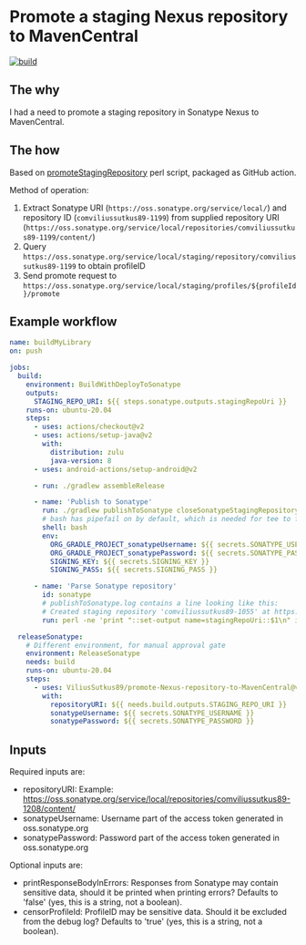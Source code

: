 # Promote a staging Nexus repository to MavenCentral
[![build](https://github.com/ViliusSutkus89/promote-Nexus-repository-to-MavenCentral/actions/workflows/build.yml/badge.svg)](https://github.com/ViliusSutkus89/promote-Nexus-repository-to-MavenCentral/actions/workflows/build.yml)

## The why
I had a need to promote a staging repository in Sonatype Nexus to MavenCentral.  

## The how
Based on [promoteStagingRepository](https://github.com/ViliusSutkus89/Sample_Android_Library-MavenCentral-Instrumented_Tests/blob/75c32f434c9cf8befb4da727ae744c2aed1377e2/ci-scripts/promoteStagingRepository) perl script, packaged as GitHub action.

Method of operation:
1) Extract Sonatype URI (`https://oss.sonatype.org/service/local/`) and repository ID (`comviliussutkus89-1199`) from supplied repository URI (`https://oss.sonatype.org/service/local/repositories/comviliussutkus89-1199/content/`)
2) Query `https://oss.sonatype.org/service/local/staging/repository/comviliussutkus89-1199` to obtain profileID
3) Send promote request to `https://oss.sonatype.org/service/local/staging/profiles/${profileId}/promote`

## Example workflow

```yaml
name: buildMyLibrary
on: push

jobs:
  build:
    environment: BuildWithDeployToSonatype
    outputs:
      STAGING_REPO_URI: ${{ steps.sonatype.outputs.stagingRepoUri }}
    runs-on: ubuntu-20.04
    steps:
      - uses: actions/checkout@v2
      - uses: actions/setup-java@v2
        with:
          distribution: zulu
          java-version: 8
      - uses: android-actions/setup-android@v2

      - run: ./gradlew assembleRelease

      - name: 'Publish to Sonatype'
        run: ./gradlew publishToSonatype closeSonatypeStagingRepository | tee publishToSonatype.log
        # bash has pipefail on by default, which is needed for tee to fail, if gradle fails
        shell: bash
        env:
          ORG_GRADLE_PROJECT_sonatypeUsername: ${{ secrets.SONATYPE_USERNAME }}
          ORG_GRADLE_PROJECT_sonatypePassword: ${{ secrets.SONATYPE_PASSWORD }}
          SIGNING_KEY: ${{ secrets.SIGNING_KEY }}
          SIGNING_PASS: ${{ secrets.SIGNING_PASS }}

      - name: 'Parse Sonatype repository'
        id: sonatype
        # publishToSonatype.log contains a line looking like this:
        # Created staging repository 'comviliussutkus89-1055' at https://oss.sonatype.org/service/local/repositories/comviliussutkus89-1055/content/
        run: perl -ne 'print "::set-output name=stagingRepoUri::$1\n" if /^Created staging repository .+ at (.+)$/' < publishToSonatype.log

  releaseSonatype:
    # Different environment, for manual approval gate
    environment: ReleaseSonatype
    needs: build
    runs-on: ubuntu-20.04
    steps:
      - uses: ViliusSutkus89/promote-Nexus-repository-to-MavenCentral@v1
        with:
          repositoryURI: ${{ needs.build.outputs.STAGING_REPO_URI }}
          sonatypeUsername: ${{ secrets.SONATYPE_USERNAME }}
          sonatypePassword: ${{ secrets.SONATYPE_PASSWORD }}  
```

## Inputs
Required inputs are:
- repositoryURI: Example: https://oss.sonatype.org/service/local/repositories/comviliussutkus89-1208/content/
- sonatypeUsername: Username part of the access token generated in oss.sonatype.org
- sonatypePassword: Password part of the access token generated in oss.sonatype.org

Optional inputs are:
- printResponseBodyInErrors: Responses from Sonatype may contain sensitive data, should it be printed when printing errors? Defaults to 'false' (yes, this is a string, not a boolean).
- censorProfileId: ProfileID may be sensitive data. Should it be excluded from the debug log? Defaults to 'true' (yes, this is a string, not a boolean).
